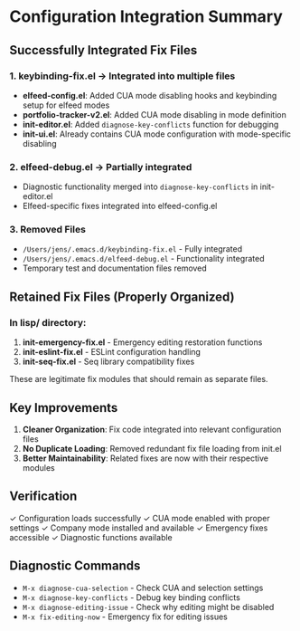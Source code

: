 # Configuration Integration Summary

## Successfully Integrated Fix Files

### 1. keybinding-fix.el → Integrated into multiple files
- **elfeed-config.el**: Added CUA mode disabling hooks and keybinding setup for elfeed modes
- **portfolio-tracker-v2.el**: Added CUA mode disabling in mode definition
- **init-editor.el**: Added `diagnose-key-conflicts` function for debugging
- **init-ui.el**: Already contains CUA mode configuration with mode-specific disabling

### 2. elfeed-debug.el → Partially integrated
- Diagnostic functionality merged into `diagnose-key-conflicts` in init-editor.el
- Elfeed-specific fixes integrated into elfeed-config.el

### 3. Removed Files
- `/Users/jens/.emacs.d/keybinding-fix.el` - Fully integrated
- `/Users/jens/.emacs.d/elfeed-debug.el` - Functionality integrated
- Temporary test and documentation files removed

## Retained Fix Files (Properly Organized)

### In lisp/ directory:
1. **init-emergency-fix.el** - Emergency editing restoration functions
2. **init-eslint-fix.el** - ESLint configuration handling
3. **init-seq-fix.el** - Seq library compatibility fixes

These are legitimate fix modules that should remain as separate files.

## Key Improvements

1. **Cleaner Organization**: Fix code integrated into relevant configuration files
2. **No Duplicate Loading**: Removed redundant fix file loading from init.el
3. **Better Maintainability**: Related fixes are now with their respective modules

## Verification
✓ Configuration loads successfully
✓ CUA mode enabled with proper settings
✓ Company mode installed and available
✓ Emergency fixes accessible
✓ Diagnostic functions available

## Diagnostic Commands
- `M-x diagnose-cua-selection` - Check CUA and selection settings
- `M-x diagnose-key-conflicts` - Debug key binding conflicts
- `M-x diagnose-editing-issue` - Check why editing might be disabled
- `M-x fix-editing-now` - Emergency fix for editing issues